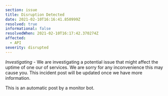 ```yaml
---
section: issue
title: Disruption Detected
date: 2021-02-10T16:16:41.850999Z
resolved: true
informational: false
resolvedWhen: 2021-02-10T16:17:42.370274Z
affected:
  - API
severity: disrupted
---
```

*Investigating* - We are investigating a potential issue that might affect the uptime of one our of services. We are sorry for any inconvenience this may cause you. This incident post will be updated once we have more information.

This is an automatic post by a monitor bot.
        